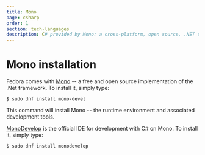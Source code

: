 ```yaml
---
title: Mono
page: csharp
order: 1
section: tech-languages
description: C# provided by Mono: a cross-platform, open source, .NET development framework
---
```


# Mono installation

Fedora comes with [Mono](http://www.mono-project.com/) -- a free and open source implementation of the .Net framework. To install it, simply type:

```
$ sudo dnf install mono-devel
```

This command will install Mono -- the runtime environment and associated development tools.

[MonoDevelop](http://www.monodevelop.com/) is the official IDE for development with C# on Mono. To install it, simply type:

```
$ sudo dnf install monodevelop
```
